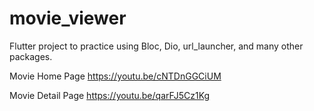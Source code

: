 # movie_viewer

Flutter project to practice using Bloc, Dio, url_launcher, and many other packages.

Movie Home Page
https://youtu.be/cNTDnGGCiUM

Movie Detail Page
https://youtu.be/qarFJ5Cz1Kg
